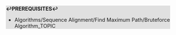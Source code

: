 <div style="margin:2em; background-color: #e0e0e0;">

<strong>↩PREREQUISITES↩</strong>

 * Algorithms/Sequence Alignment/Find Maximum Path/Bruteforce Algorithm_TOPIC

</div>

